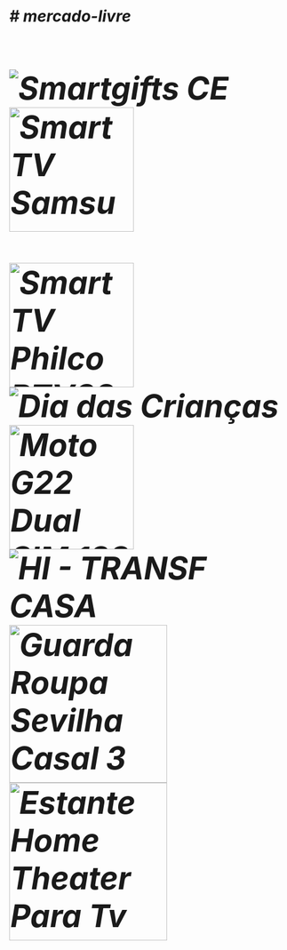 <em> <h1> # mercado-livre <em/> <h1/>
<img src="https://http2.mlstatic.com/D_NQ_910505-MLA51777169294_092022-OO.webp" alt="Smartgifts CE">
<a class="ui-item__link" href="https://www.mercadolivre.com.br/smart-tv-samsung-un32t4300agxzd-led-hd-32/p/MLB15822520#reco_item_pos=0&amp;reco_backend=machinalis-homes-pdp-boos&amp;reco_backend_type=function&amp;reco_client=home_navigation-recommendations&amp;reco_id=c5cbf432-a983-4131-8145-a0e4e09cccd4&amp;c_id=/home/navigation-recommendations/element&amp;c_element_order=1&amp;c_uid=559f2771-995b-476f-8839-3d175dfef873"><img width="224" height="224" decoding="async" src="https://http2.mlstatic.com/D_Q_NP_746102-MLA44219635862_122020-AB.webp" class="ui-item__image" alt="Smart TV Samsung UN32T4300AGXZD LED HD 32&quot;"></a>

<a class="ui-item__link" href="https://www.mercadolivre.com.br/smart-tv-philco-ptv32d10n5skh-led-hd-32-110v220v/p/MLB18455224#reco_item_pos=1&amp;reco_backend=machinalis-homes-pdp-boos&amp;reco_backend_type=function&amp;reco_client=home_navigation-recommendations&amp;reco_id=c5cbf432-a983-4131-8145-a0e4e09cccd4&amp;c_id=/home/navigation-recommendations/element&amp;c_element_order=2&amp;c_uid=92dd3406-112a-444c-8485-f19e28bc3ac3"><img width="224" height="224" decoding="async" src="https://http2.mlstatic.com/D_Q_NP_916354-MLA48269756060_112021-AB.webp" class="ui-item__image" alt="Smart TV Philco PTV32D10N5SKH LED HD 32&quot; 110V/220V"></a>
<img src="https://http2.mlstatic.com/D_NQ_718588-MLA51802656945_102022-OO.webp" alt="Dia das Crianças">
<a class="ui-item__link" href="https://www.mercadolivre.com.br/moto-g22-dual-sim-128-gb-cosmic-black-4-gb-ram/p/MLB19049539?pdp_filters=deal:MLB779362-1#searchVariation=MLB19049539&amp;position=2&amp;search_layout=grid&amp;type=product&amp;tracking_id=9ada6c93-21db-4ec8-840b-59c28a346b21&amp;c_id=/home/promotions-recommendations/element&amp;c_element_order=3&amp;c_uid=8804112a-aa49-40b1-b59c-faadd317359e"><img width="224" height="224" decoding="async" src="https://http2.mlstatic.com/D_Q_NP_627595-MLA49703413654_042022-AB.webp" class="ui-item__image" alt=" Moto G22 Dual SIM 128 GB cosmic black 4 GB RAM"></a>
<img src="https://http2.mlstatic.com/D_NQ_708622-MLA51736270607_092022-OO.webp" alt="HI - TRANSF CASA">
<img width="284" height="284" src="https://http2.mlstatic.com/D_NQ_NP_837911-MLB49374773065_032022-W.webp" class="ui-search-result-image__element shops__image-element" alt="Guarda Roupa Sevilha Casal 3 Pts Corre 6 Gav C/ Esp">
<img width="284" height="284" src="https://http2.mlstatic.com/D_NQ_NP_608568-MLB49002903931_022022-W.webp" class="ui-search-result-image__element shops__image-element" alt="Estante Home Theater Para Tv Até 55 Pol. Denver Multimóveis">
